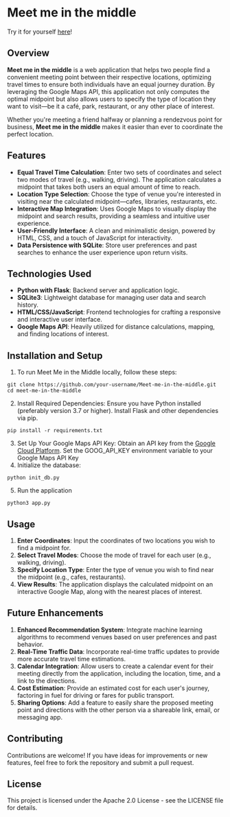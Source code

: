 # Meet me in the middle

Try it for yourself [here](https://middle-meeter-7d3b095b86e8.herokuapp.com/)! 

## Overview
**Meet me in the middle** is a web application that helps two people find a convenient meeting point between their respective locations, optimizing travel times to ensure both individuals have an equal journey duration. By leveraging the Google Maps API, this application not only computes the optimal midpoint but also allows users to specify the type of location they want to visit—be it a café, park, restaurant, or any other place of interest.

Whether you're meeting a friend halfway or planning a rendezvous point for business, **Meet me in the middle** makes it easier than ever to coordinate the perfect location.

## Features
- **Equal Travel Time Calculation**: Enter two sets of coordinates and select two modes of travel (e.g., walking, driving). The application calculates a midpoint that takes both users an equal amount of time to reach.
- **Location Type Selection**: Choose the type of venue you're interested in visiting near the calculated midpoint—cafes, libraries, restaurants, etc.
- **Interactive Map Integration**: Uses Google Maps to visually display the midpoint and search results, providing a seamless and intuitive user experience.
- **User-Friendly Interface**: A clean and minimalistic design, powered by HTML, CSS, and a touch of JavaScript for interactivity.
- **Data Persistence with SQLite**: Store user preferences and past searches to enhance the user experience upon return visits.

## Technologies Used
- **Python with Flask**: Backend server and application logic.
- **SQLite3**: Lightweight database for managing user data and search history.
- **HTML/CSS/JavaScript**: Frontend technologies for crafting a responsive and interactive user interface.
- **Google Maps API**: Heavily utilized for distance calculations, mapping, and finding locations of interest.

## Installation and Setup
1. To run Meet Me in the Middle locally, follow these steps:
```
git clone https://github.com/your-username/Meet-me-in-the-middle.git
cd meet-me-in-the-middle
```
2. Install Required Dependencies: Ensure you have Python installed (preferably version 3.7 or higher). Install Flask and other dependencies via pip.
```
pip install -r requirements.txt
```
3. Set Up Your Google Maps API Key: Obtain an API key from the [Google Cloud Platform](https://cloud.google.com/free/?utm_source=google&utm_medium=cpc&utm_campaign=japac-AU-all-en-dr-BKWS-all-core-trial-EXA-dr-1605216&utm_content=text-ad-none-none-DEV_c-CRE_602320994293-ADGP_Hybrid+%7C+BKWS+-+EXA+%7C+Txt+-GCP-General-core+brand-main-KWID_43700071544383179-kwd-26415313501&userloc_9071810-network_g&utm_term=KW_google%20cloud%20platform&gad_source=1&gclid=CjwKCAjwiaa2BhAiEiwAQBgyHh7e9xYKSlD8UYuoCrnyRubMfRLATsSG0oZMLvQ00TvGQk2-vggLBhoCP30QAvD_BwE&gclsrc=aw.ds).
Set the GOOG_API_KEY environment variable to your Google Maps API Key
4. Initialize the database:
```
python init_db.py
```
5. Run the application
```
python3 app.py
```

## Usage
1. **Enter Coordinates**: Input the coordinates of two locations you wish to find a midpoint for.
2. **Select Travel Modes**: Choose the mode of travel for each user (e.g., walking, driving).
3. **Specify Location Type**: Enter the type of venue you wish to find near the midpoint (e.g., cafes, restaurants).
4. **View Results**: The application displays the calculated midpoint on an interactive Google Map, along with the nearest places of interest.

## Future Enhancements
1. **Enhanced Recommendation System**: Integrate machine learning algorithms to recommend venues based on user preferences and past behavior.
2. **Real-Time Traffic Data**: Incorporate real-time traffic updates to provide more accurate travel time estimations.
3. **Calendar Integration**: Allow users to create a calendar event for their meeting directly from the application, including the location, time, and a link to the directions.
4. **Cost Estimation**: Provide an estimated cost for each user's journey, factoring in fuel for driving or fares for public transport.
5. **Sharing Options**: Add a feature to easily share the proposed meeting point and directions with the other person via a shareable link, email, or messaging app.

## Contributing
Contributions are welcome! If you have ideas for improvements or new features, feel free to fork the repository and submit a pull request.

## License
This project is licensed under the Apache 2.0 License - see the LICENSE file for details.
